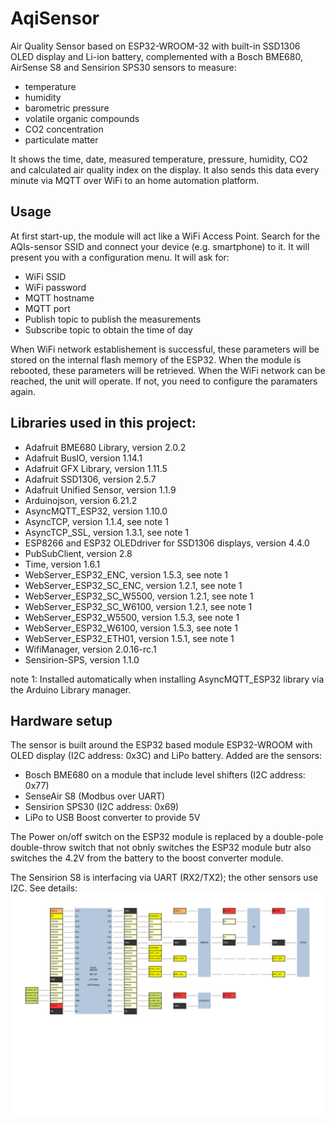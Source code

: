 # AqiSensor
Air Quality Sensor based on ESP32-WROOM-32 with built-in SSD1306 OLED display and Li-ion battery, complemented with a Bosch BME680, AirSense S8 and Sensirion SPS30 sensors to measure:
- temperature
- humidity
- barometric pressure
- volatile organic compounds
- CO2 concentration
- particulate matter

It shows the time, date, measured temperature, pressure, humidity, CO2 and calculated air quality index on the display. It also sends this data every minute via MQTT over WiFi to an home automation platform.
## Usage
At first start-up, the module will act like a WiFi Access Point. Search for the AQIs-sensor SSID and connect your device (e.g. smartphone) to it. It will present you with a configuration menu. It will ask for:
- WiFi SSID
- WiFi password
- MQTT hostname
- MQTT port
- Publish topic to publish the measurements
- Subscribe topic to obtain the time of day

When WiFi network establishement is successful, these parameters will be stored on the internal flash memory of the ESP32. When the module is rebooted, these parameters will be retrieved. When the WiFi network can be reached, the unit will operate. If not, you need to configure the paramaters again.

## Libraries used in this project:
- Adafruit BME680 Library, version 2.0.2
- Adafruit BusIO, version 1.14.1
- Adafruit GFX Library, version 1.11.5
- Adafruit SSD1306, version 2.5.7
- Adafruit Unified Sensor, version 1.1.9
- Arduinojson, version 6.21.2
- AsyncMQTT_ESP32, version 1.10.0
- AsyncTCP, version 1.1.4, see note 1
- AsyncTCP_SSL, version 1.3.1, see note 1
- ESP8266 and ESP32 OLEDdriver for SSD1306 displays, version 4.4.0
- PubSubClient, version 2.8
- Time, version 1.6.1
- WebServer_ESP32_ENC, version 1.5.3, see note 1
- WebServer_ESP32_SC_ENC, version 1.2.1, see note 1
- WebServer_ESP32_SC_W5500, version 1.2.1, see note 1
- WebServer_ESP32_SC_W6100, version 1.2.1, see note 1
- WebServer_ESP32_W5500, version 1.5.3, see note 1
- WebServer_ESP32_W6100, version 1.5.3, see note 1
- WebServer_ESP32_ETH01, version 1.5.1, see note 1
- WifiManager, version 2.0.16-rc.1
- Sensirion-SPS, version 1.1.0

note 1: Installed automatically when installing AsyncMQTT_ESP32 library via the Arduino Library manager.

## Hardware setup
The sensor is built around the ESP32 based module ESP32-WROOM with OLED display (I2C address: 0x3C) and LiPo battery. Added are the sensors:
- Bosch BME680 on a module that include level shifters (I2C address: 0x77)
- SenseAir S8 (Modbus over UART)
- Sensirion SPS30 (I2C address: 0x69)
- LiPo to USB Boost converter to provide 5V

The Power on/off switch on the ESP32 module is replaced by a double-pole double-throw switch that not obnly switches the ESP32 module butr also switches the 4.2V from the battery to the boost converter module.

The Sensirion S8 is interfacing via UART (RX2/TX2); the other sensors use I2C.
See details: ![schematic](doc/aqi-sensor-sch.png)
